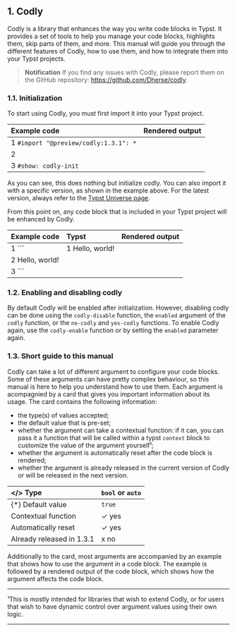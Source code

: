 ## 1. Codly

Codly is a library that enhances the way you write code blocks in Typst. It provides a set of tools to help you manage your code blocks, highlights them, skip parts of them, and more. This manual will guide you through the different features of Codly, how to use them, and how to integrate them into your Typst projects.

> **Notification**
> If you find any issues with Codly, please report them on the GitHub repository: <https://github.com/Dherse/codly>.

### 1.1. Initialization

To start using Codly, you must first import it into your Typst project.

| Example code | Rendered output |
| :--- | :--- |
| 1 `#import "@preview/codly:1.3.1": *` | |
| 2 | |
| 3 `#show: codly-init` | |

As you can see, this does nothing but initialize codly. You can also import it with a specific version, as shown in the example above. For the latest version, always refer to the [Typst Universe page](https://typst.app/universe/packages/codly).

From this point on, any code block that is included in your Typst project will be enhanced by Codly.

| Example code | Typst | Rendered output |
| :--- | :--- | :--- |
| 1 ``` | 1 Hello, world! |
| 2 Hello, world! | |
| 3 ``` | |

### 1.2. Enabling and disabling codly

By default Codly will be enabled after initialization. However, disabling codly can be done using the `codly-disable` function, the `enabled` argument of the `codly` function, or the `no-codly` and `yes-codly` functions. To enable Codly again, use the `codly-enable` function or by setting the `enabled` parameter again.

### 1.3. Short guide to this manual

Codly can take a lot of different argument to configure your code blocks. Some of these arguments can have pretty complex behaviour, so this manual is here to help you understand how to use them. Each argument is acompagnied by a card that gives you important information about its usage. The card contains the following information:

*   the type(s) of values accepted;
*   the default value that is pre-set;
*   whether the argument can take a contextual function: if it can, you can pass it a function that will be called within a typst `context` block to customize the value of the argument yourself¹;
*   whether the argument is automatically reset after the code block is rendered;
*   whether the argument is already released in the current version of Codly or will be released in the next version.

| </> Type | `bool` or `auto` |
| :--- | :--- |
| {*} Default value | `true` |
| Contextual function | ✓ yes |
| Automatically reset | ✓ yes |
| Already released in 1.3.1 | x no |

Additionally to the card, most arguments are accompanied by an example that shows how to use the argument in a code block. The example is followed by a rendered output of the code block, which shows how the argument affects the code block.

---
¹This is mostly intended for libraries that wish to extend Codly, or for users that wish to have dynamic control over argument values using their own logic.

***
